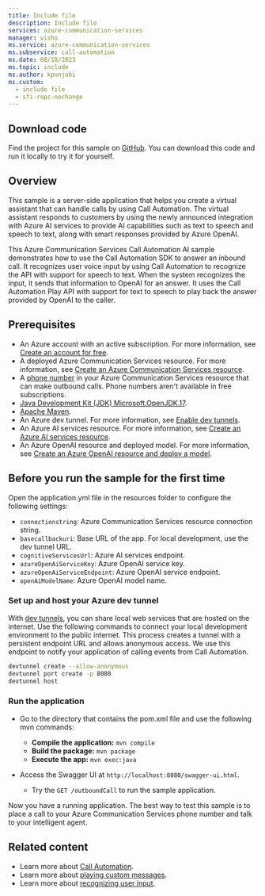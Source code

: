 ```yaml
---
title: Include file
description: Include file
services: azure-communication-services
manager: visho
ms.service: azure-communication-services
ms.subservice: call-automation
ms.date: 08/18/2023
ms.topic: include
ms.author: kpunjabi
ms.custom:
  - include file
  - sfi-ropc-nochange
---
```


## Download code

Find the project for this sample on [GitHub](https://github.com/Azure-Samples/communication-services-java-quickstarts/tree/main/CallAutomation_OpenAI_Sample). You can download this code and run it locally to try it for yourself.

## Overview

This sample is a server-side application that helps you create a virtual assistant that can handle calls by using Call Automation. The virtual assistant responds to customers by using the newly announced integration with Azure AI services to provide AI capabilities such as text to speech and speech to text, along with smart responses provided by Azure OpenAI.

This Azure Communication Services Call Automation AI sample demonstrates how to use the Call Automation SDK to answer an inbound call. It recognizes user voice input by using Call Automation to recognize the API with support for speech to text. When the system recognizes the input, it sends that information to OpenAI for an answer. It uses the Call Automation Play API with support for text to speech to play back the answer provided by OpenAI to the caller.

## Prerequisites

- An Azure account with an active subscription. For more information, see [Create an account for free](https://azure.microsoft.com/pricing/purchase-options/azure-account?cid=msft_learn).
- A deployed Azure Communication Services resource. For more information, see [Create an Azure Communication Services resource](../../quickstarts/create-communication-resource.md).
- A [phone number](../../quickstarts/telephony/get-phone-number.md) in your Azure Communication Services resource that can make outbound calls. Phone numbers aren't available in free subscriptions.
- [Java Development Kit (JDK) Microsoft.OpenJDK.17](/java/openjdk/download).
- [Apache Maven](https://maven.apache.org/download.cgi).
- An Azure dev tunnel. For more information, see [Enable dev tunnels](/azure/developer/dev-tunnels/get-started).
- An Azure AI services resource. For more information, see [Create an Azure AI services resource](/azure/ai-services/multi-service-resource).
- An Azure OpenAI resource and deployed model. For more information, see [Create an Azure OpenAI resource and deploy a model](/azure/ai-services/openai/how-to/create-resource?pivots=web-portal).

## Before you run the sample for the first time

Open the application.yml file in the resources folder to configure the following settings:

- `connectionstring`: Azure Communication Services resource connection string.
- `basecallbackuri`: Base URL of the app. For local development, use the dev tunnel URL.
- `cognitiveServicesUrl`: Azure AI services endpoint.
- `azureOpenAiServiceKey`: Azure OpenAI service key.
- `azureOpenAiServiceEndpoint`: Azure OpenAI service endpoint.
- `openAiModelName`: Azure OpenAI model name.

### Set up and host your Azure dev tunnel

With [dev tunnels](/azure/developer/dev-tunnels/overview), you can share local web services that are hosted on the internet. Use the following commands to connect your local development environment to the public internet. This process creates a tunnel with a persistent endpoint URL and allows anonymous access. We use this endpoint to notify your application of calling events from Call Automation.

```bash
devtunnel create --allow-anonymous
devtunnel port create -p 8080
devtunnel host
```

### Run the application

- Go to the directory that contains the pom.xml file and use the following mvn commands:

    - **Compile the application:** `mvn compile`
    - **Build the package:** `mvn package`
    - **Execute the app:** `mvn exec:java`
- Access the Swagger UI at `http://localhost:8080/swagger-ui.html`.
    - Try the `GET /outboundCall` to run the sample application.

Now you have a running application. The best way to test this sample is to place a call to your Azure Communication Services phone number and talk to your intelligent agent.

## Related content

- Learn more about [Call Automation](../../concepts/call-automation/call-automation.md).
- Learn more about [playing custom messages](../../how-tos/call-automation/play-action.md).
- Learn more about [recognizing user input](../../how-tos/call-automation/recognize-action.md).
